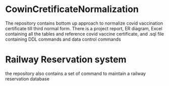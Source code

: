 # CowinCretificateNormalization
The repository contains bottom up approach to normalize covid vaccination certificate till third normal form. There is a project report, ER diagram, Excel containing all the tables and reference covid vaccine certificate, and .sql file containing DDL commands and data control commands

# Railway Reservation system
the repository also contains a set of command to maintain a railway reservation database
